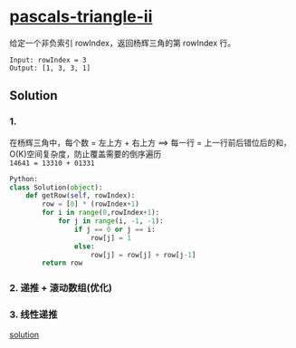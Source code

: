# [pascals-triangle-ii](https://leetcode-cn.com/problems/pascals-triangle-ii/)

给定一个非负索引 rowIndex，返回杨辉三角的第 rowIndex 行。
```
Input: rowIndex = 3
Output: [1, 3, 3, 1]
```

## Solution 

### 1. 
在杨辉三角中，每个数 = 左上方 + 右上方 ==> 每一行 = 上一行前后错位后的和，O(K)空间复杂度，防止覆盖需要的倒序遍历   
```14641 = 13310 + 01331```
```Python
Python: 
class Solution(object):
    def getRow(self, rowIndex):
        row = [0] * (rowIndex+1)
        for i in range(0,rowIndex+1):
            for j in range(i, -1, -1):
                if j == 0 or j == i:
                    row[j] = 1
                else:
                    row[j] = row[j] + row[j-1]
        return row
```

### 2. 递推 + 滚动数组(优化) 

### 3. 线性递推 

[solution](https://leetcode-cn.com/problems/pascals-triangle-ii/solution/yang-hui-san-jiao-ii-by-leetcode-solutio-shuk/)

